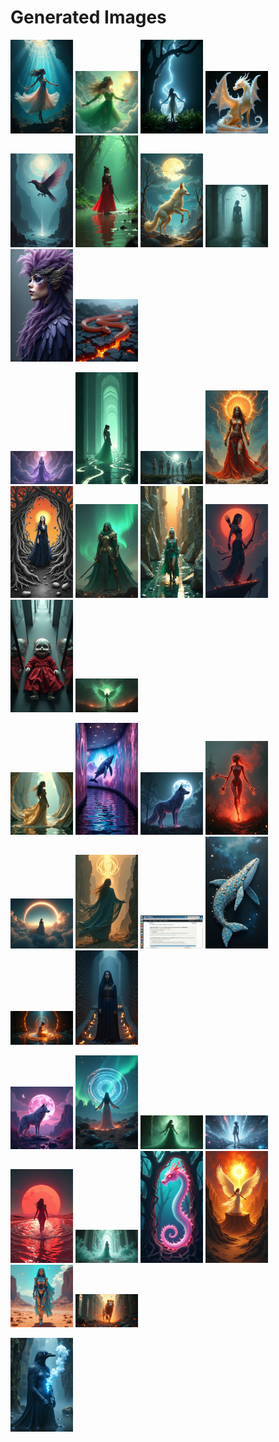 # Generated Images



<img src="2025_07_17_01.png" width="100"/> <img src="2025_07_17_02.png" width="100"/> <img src="2025_07_17_03.png" width="100"/> <img src="2025_07_17_04.png" width="100"/> <img src="2025_07_17_05.png" width="100"/> <img src="2025_07_17_06.png" width="100"/> <img src="2025_07_17_07.png" width="100"/> <img src="2025_07_17_08.png" width="100"/> <img src="2025_07_17_09.png" width="100"/> <img src="2025_07_17_10.png" width="100"/>

<img src="2025_07_17_11.png" width="100"/> <img src="2025_07_17_12.png" width="100"/> <img src="2025_07_17_13.png" width="100"/> <img src="2025_07_17_14.png" width="100"/> <img src="2025_07_17_15.png" width="100"/> <img src="2025_07_17_16.png" width="100"/> <img src="2025_07_17_17.png" width="100"/> <img src="2025_07_17_18.png" width="100"/> <img src="2025_07_17_19.png" width="100"/> <img src="2025_07_17_20.png" width="100"/>

<img src="2025_07_17_21.png" width="100"/> <img src="2025_07_17_22.png" width="100"/> <img src="2025_07_17_23.png" width="100"/> <img src="2025_07_17_24.png" width="100"/> <img src="2025_07_17_25.png" width="100"/> <img src="2025_07_17_26.png" width="100"/> <img src="2025_07_17_27.png" width="100"/> <img src="2025_07_17_28.png" width="100"/> <img src="2025_07_17_29.png" width="100"/> <img src="2025_07_17_30.png" width="100"/>

<img src="2025_07_17_31.png" width="100"/> <img src="2025_07_17_32.png" width="100"/> <img src="2025_07_17_33.png" width="100"/> <img src="2025_07_17_34.png" width="100"/> <img src="2025_07_17_35.png" width="100"/> <img src="2025_07_17_36.png" width="100"/> <img src="2025_07_17_37.png" width="100"/> <img src="2025_07_17_38.png" width="100"/> <img src="2025_07_17_39.png" width="100"/> <img src="2025_07_17_40.png" width="100"/>

<img src="2025_07_17_41.png" width="100"/>